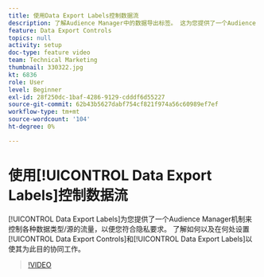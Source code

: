 ```yaml
---
title: 使用Data Export Labels控制数据流
description: 了解Audience Manager中的数据导出标签。 这为您提供了一个Audience Manager机制来控制各种数据类型/源的流量，以使您符合隐私要求。 了解如何以及在哪里设置Data Export Controls和Data Export Labels以使其为此目的协同工作。
feature: Data Export Controls
topics: null
activity: setup
doc-type: feature video
team: Technical Marketing
thumbnail: 330322.jpg
kt: 6836
role: User
level: Beginner
exl-id: 28f250dc-1baf-4286-9129-cdddf6d55227
source-git-commit: 62b43b5627dabf754cf821f974a56c60989ef7ef
workflow-type: tm+mt
source-wordcount: '104'
ht-degree: 0%

---
```


# 使用[!UICONTROL Data Export Labels]控制数据流

[!UICONTROL Data Export Labels]为您提供了一个Audience Manager机制来控制各种数据类型/源的流量，以便您符合隐私要求。 了解如何以及在何处设置[!UICONTROL Data Export Controls]和[!UICONTROL Data Export Labels]以使其为此目的协同工作。

>[!VIDEO](https://video.tv.adobe.com/v/345092/?quality=12&learn=on&captions=chi_hans)
